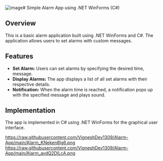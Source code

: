 ![image](https://github.com/VigneshDev1309/Alarm-App/assets/132240325/bc07f290-7123-4311-954d-e220811ad1d9)# Simple Alarm App using .NET WinForms (C#)

## Overview

This is a basic alarm application built using .NET WinForms and C#. The application allows users to set alarms with custom messages.

## Features

- **Set Alarm:** Users can set alarms by specifying the desired time, message.
- **Display Alarms:** The app displays a list of all set alarms with their respective details.
- **Notification:** When the alarm time is reached, a notification pops up with the specified message and plays sound.

## Implementation

The app is implemented in C# using .NET WinForms for the graphical user interface.


https://raw.githubusercontent.com/VigneshDev1309/Alarm-App/main/Alarm_KNeken8Ig6.png
https://raw.githubusercontent.com/VigneshDev1309/Alarm-App/main/Alarm_avdQ2DlLcA.png
